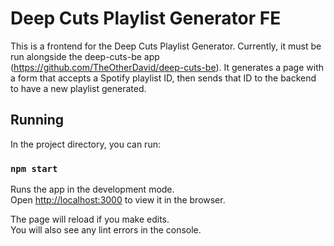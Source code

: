 # Deep Cuts Playlist Generator FE

This is a frontend for the Deep Cuts Playlist Generator. Currently, it must be run alongside the deep-cuts-be app (https://github.com/TheOtherDavid/deep-cuts-be). It generates a page with a form that accepts a Spotify playlist ID, then sends that ID to the backend to have a new playlist generated.

## Running

In the project directory, you can run:

### `npm start`

Runs the app in the development mode.\
Open [http://localhost:3000](http://localhost:3000) to view it in the browser.

The page will reload if you make edits.\
You will also see any lint errors in the console.
